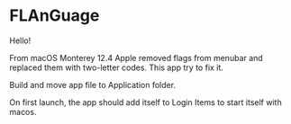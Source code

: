 # FLAnGuage

Hello!

From macOS Monterey 12.4 Apple removed flags from menubar and replaced them with two-letter codes.
This app try to fix it.

Build and move app file to Application folder.

On first launch, the app should add itself to Login Items to start itself with macos.